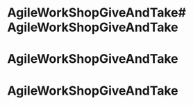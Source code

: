 # AgileWorkShopGiveAndTake# AgileWorkShopGiveAndTake
# AgileWorkShopGiveAndTake
# AgileWorkShopGiveAndTake

